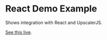 # React Demo Example

Shows integration with React and UpscalerJS.

[See this live](https://githubbox.com/thekevinscott/upscalerjs/tree/master/examples/react-demo).
